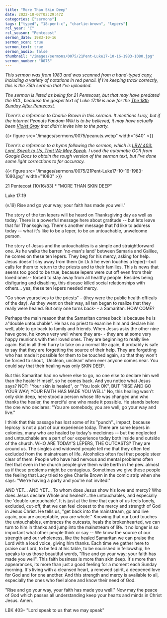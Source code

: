```yaml
---
title: "More Than Skin Deep"
date: 2022-10-07T02:29:47Z
categories: ["sermons"]
tags: ["typed", "18-pent-c", "charlie-brown", "lepers"]
rcl_year: "C"
rcl_season: "Pentecost"
sermon_date: 1983-10-16
sermon_scan: true
sermon_text: true
sermon_audio: false
thumbnail: "/images/sermons/0075/21Pent-Luke17-10-16-1983-1080.jpg"
sermon_number: "0075"
---
```

_This sermon was from 1983 and was scanned from a hand-typed copy, including a variety of notations in red pencil. If I'm keeping track correctly, this is the 75th sermon that I've uploaded._

<!--more-->

_The sermon is listed as being for 21 Pentecost, but that may have predated the RCL, because the gospel text of Luke 17:19 is now for the [The 18th Sunday After Pentecost](https://lectionary.library.vanderbilt.edu/texts.php?id=283)._ 

_There's a reference to Charlie Brown in this sermon. It mentions Lucy, but if the internet Peanuts Fandom Wiki is to be believed, it may have actually been [Violet Gray](https://peanuts.fandom.com/wiki/Violet_Gray#%22We're_having_a_party,_and_you're_not_invited!%22) that didn't invite him to the party._

{{< figure src="/images/sermons/0075/peanuts.webp" width="540" >}}

_There's a reference to a hymn following the sermon, which is [LBW 403: Lord, Speak to Us, That We May Speak](https://hymnary.org/hymn/LBoW1978/403). I used the automatic OCR from Google Docs to obtain the rough version of the sermon text, but I've done some light corrections to for accuracy._

{{< figure src="/images/sermons/0075/21Pent-Luke17-10-16-1983-1080.jpg" width="1080" >}}

21 Pentecost (10/16/83) * "MORE THAN SKIN DEEP"

Luke 17:19 

(v.19) Rise and go your way; your faith has made you well." 

The story of the ten lepers will be heard on Thanksgiving day as well as today. There is a powerful message here about gratitude -- but lets leave that for Thanksgiving. There's another message that I'd like to address today -- what it's like to be a leper, to be an untouchable, unwelcome person.

The story of Jesus and the untouchables is a simple and straightforward one. As he walks the barren 'no-man's land' between Samaria and Galilee, he comes on these ten lepers. They beg for his mercy, asking for help. Jesus doesn't shy away from them (in Lk.5 he even touches a leper)--but calls for them to return to the priests and to their families. This is news that seems too good to be true, because lepers were cut off even from their loved ones-- forced to stay away from all healthy people. Besides being disfiguring and disabling, this disease killed social relationships with others... yes, these ten lepers needed mercy.

"Go show yourselves to the priests" - (they were the public health officals of the day). As they went on their way, all ten began to realize that they really were healed. But only one turns back- - a Samaritan. HOW COME?

Perhaps the main reason that the Samaritan comes back is because he is a"double untouchable". He has no priest to examine him and declare him well, able to go back to family and friends. When Jesus asks the other nine have gone, he knows very well where they are- - they are at some very happy reunions with their loved ones. They are beginning to really live again. But in all their hurry to take on a normal life again, it probably is safe to say that they are forgetting the source of their help. They are forgetting who has made it possible for them to be touched again, so that they won't be forced to shout, 'Unclean, unclean' when ever anyone comes near. You could say that their healing was only SKIN DEEP.

But this Samaritan had no where else to go, no one else to declare him well than the healer Himself, so he comes back. And you notice what Jesus says? NOT: "Your skin is healed", or "You look OK", BUT "RISE AND GO YOUR WAY; YOUR FAITH HAS MADE YOU WELL" No, this healing wasn't only skin deep, here stood a person whose life was changed and who thanks the healer, the merciful one who made it possible. He stands before the one who declares: "You are somebody, you are well, go your way and live."

I think that this passage has lost some of its "punch"., impact, because leprosy is not a part of our experience today. There are some lepers in colonies, many who are healed by today's medicines -- but the neglected and untouchable are a part of our experience today both inside and outside of the church. WHO ARE TODAY'S LEPERS, THE OUTCASTS? They are around us. The singles and widowed people tell me that they often feel excluded from the mainstream of life. Alcoholics often feel that people steer clear of them. People who have had nervous and mental problems often feel that even in the church people give them wide berth in the pew..almost as if these problems might be contagious. Sometimes we give these people the feeling that Lucy tried to give Charlie Brown in the comic strip when she says: "We're having a party and you're not invited."

AND YET... AND YET... To whom does Jesus show his love and mercy? Who does Jesus declare Whole and healed?...the untouchables, and especially the 'double-untouchable'. It is just at the time that each of us feels lonely, excluded, cut-off, that we can feel closest to the mercy and strength of God in Jesus Christ. He tells us, "get back into the mainstream, go and live again, you are acceptable, you are whole." Knowing that our Lord touches the untouchables, embraces the outcasts, heals the brokenhearted, we can turn to him in thanks and jump into the mainstream of life. It no longer is so important what other people think or say -- We know the source of our strength and our wholeness, like the healed Samaritan we can praise the Lord with a loud voice, giving him thanks. Each time we gather here to praise our Lord, to be fed at his table, to be nourished in fellowship, he speaks to us those beautiful words, "Rise and go your way; your faith has made you well". This faith business is more than skin deep. It's more than appearances, its more than just a good feeling for a moment each Sunday morning. It's living with a cleansed heart, a renewed spirit, a deepened love for God and for one another. And this strength and mercy is available to all, especially the ones who feel alone and know their need of God.

"Rise and go your way, your faith has made you well." Now may the peace of God which passes all understanding keep your hearts and minds in Christ Jesus. Amen.

LBK 403– "Lord speak to us that we may speak"
